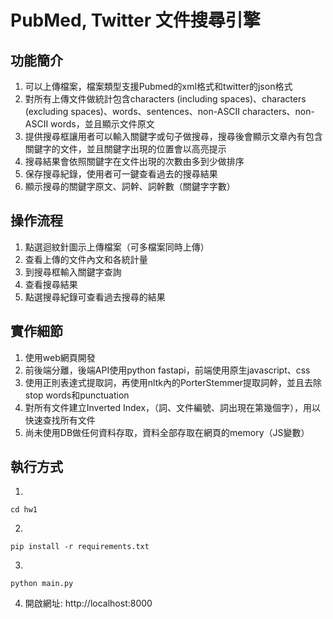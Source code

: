 # PubMed, Twitter 文件搜尋引擎
## 功能簡介
1. 可以上傳檔案，檔案類型支援Pubmed的xml格式和twitter的json格式
2. 對所有上傳文件做統計包含characters (including spaces)、characters (excluding spaces)、words、sentences、non-ASCII characters、non-ASCII words，並且顯示文件原文
3. 提供搜尋框讓用者可以輸入關鍵字或句子做搜尋，搜尋後會顯示文章內有包含關鍵字的文件，並且關鍵字出現的位置會以高亮提示
4. 搜尋結果會依照關鍵字在文件出現的次數由多到少做排序
5. 保存搜尋紀錄，使用者可一鍵查看過去的搜尋結果
6. 顯示搜尋的關鍵字原文、詞幹、詞幹數（關鍵字字數）

## 操作流程
1. 點選迴紋針圖示上傳檔案（可多檔案同時上傳）
2. 查看上傳的文件內文和各統計量
3. 到搜尋框輸入關鍵字查詢
4. 查看搜尋結果
5. 點選搜尋紀錄可查看過去搜尋的結果

## 實作細節
1. 使用web網頁開發
2. 前後端分離，後端API使用python fastapi，前端使用原生javascript、css
3. 使用正則表達式提取詞，再使用nltk內的PorterStemmer提取詞幹，並且去除stop words和punctuation
4. 對所有文件建立Inverted Index，（詞、文件編號、詞出現在第幾個字），用以快速查找所有文件
4. 尚未使用DB做任何資料存取，資料全部存取在網頁的memory（JS變數）

## 執行方式
1. 
```shell
cd hw1
```

2. 
```shell
pip install -r requirements.txt
```

3.
```shell
python main.py
```

4. 開啟網址: http://localhost:8000